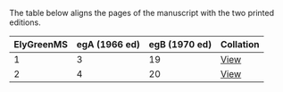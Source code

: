 
The table below aligns the pages of the manuscript with the two printed editions.

| ElyGreenMS | egA (1966 ed) | egB (1970 ed) | Collation |
| --- | --- | --- | --- |
| 1 | 3 | 19 | [View](https://digitalelygreen.org/explore/#/ec/ElyGreenMS_f000/f/egA_f001/f/egB_f000/f) |
| 2| 4| 20 | [View](https://digitalelygreen.org/explore/#/ec/ElyGreenMS_f001/f/egA_f002/f/egB_f001/f) |
